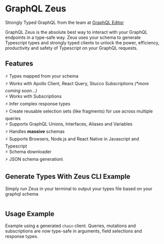 # GraphQL Zeus

Strongly Typed GraphQL from the team at [GraphQL Editor](https://graphqleditor.com/?utm\_source=graphql\_zeus\_github)

GraphQL Zeus is the absolute best way to interact with your GraphQL endpoints in a type-safe way. Zeus uses your schema to generate Typescript types and strongly typed clients to unlock the power, efficiency, productivity and safety of Typescript on your GraphQL requests.

## Features

⚡️ Types mapped from your schema\
⚡️ Works with Apollo Client, React Query, Stucco Subscriptions _(\*more coming soon...)_\
⚡️ Works with Subscriptions\
⚡️ Infer complex response types\
⚡️ Create reusable selection sets (like fragments) for use across multiple queries\
⚡️ Supports GraphQL Unions, Interfaces, Aliases and Variables\
⚡️ Handles **massive** schemas\
⚡️ Supports Browsers, Node.js and React Native in Javascript and Typescript\
⚡️ Schema downloader\
⚡️ JSON schema generation\


## Generate Types With Zeus CLI Example

Simply run Zeus in your terminal to output your types file based on your graphql schema

<figure><img src="../../.gitbook/assets/zeus-bash-command.png" alt=""><figcaption></figcaption></figure>

## Usage Example

Example using a generated `chain` client. Queries, mutations and subscriptions are now type-safe in arguments, field selections and response types.

<figure><img src="../../.gitbook/assets/example.png" alt=""><figcaption></figcaption></figure>
